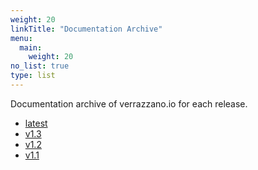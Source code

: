 ```yaml
---
weight: 20
linkTitle: "Documentation Archive"
menu:
  main:
    weight: 20
no_list: true
type: list
---
```


Documentation archive of verrazzano.io for each release.

- [latest](../../latest/docs)
- [v1.3](../../v1.3/docs)
- [v1.2](../../v1.2/docs)
- [v1.1](../../v1.1/docs)
